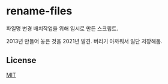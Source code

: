 # rename-files

파일명 변경 배치작업을 위해 임시로 만든 스크립트.

2013년 만들어 놓은 것을 2021년 발견.
버리기 아까워서 일단 저장해둠.

## License

[MIT](LICENSE)
